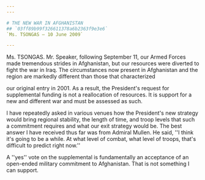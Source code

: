```yaml
---
---

# THE NEW WAR IN AFGHANISTAN
## `03ff89b99f326611378a6b2363f9e3e6`
`Ms. TSONGAS — 10 June 2009`

---
```



Ms. TSONGAS. Mr. Speaker, following September 11, our Armed Forces 
made tremendous strides in Afghanistan, but our resources were diverted 
to fight the war in Iraq. The circumstances now present in Afghanistan 
and the region are markedly different than those that characterized


our original entry in 2001. As a result, the President's request for 
supplemental funding is not a reallocation of resources. It is support 
for a new and different war and must be assessed as such.

I have repeatedly asked in various venues how the President's new 
strategy would bring regional stability, the length of time, and troop 
levels that such a commitment requires and what our exit strategy would 
be. The best answer I have received thus far was from Admiral Mullen. 
He said, ''I think it's going to be a while. At what level of combat, 
what level of troops, that's difficult to predict right now.''

A ''yes'' vote on the supplemental is fundamentally an acceptance of 
an open-ended military commitment to Afghanistan. That is not something 
I can support.
